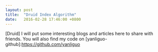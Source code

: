 ```yaml
---
layout:	post
title:	"Druid Index Algorithm"
date:	2016-02-28 17:46:00 +0800
---
```

[Druid]
I will put some interesting blogs and articles here to share with friends.
You will also find my code on 
[yanliguo-github]:https://github.com/yanliguo


